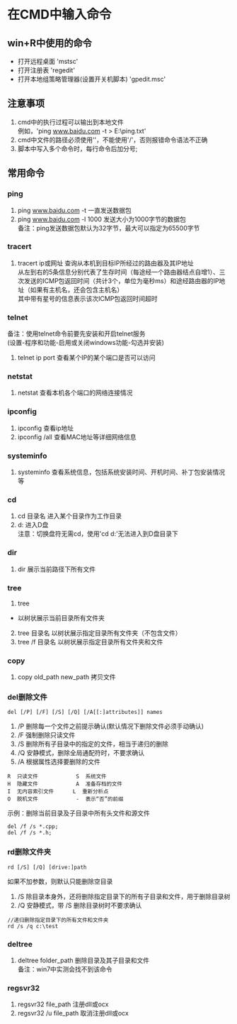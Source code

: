 # 在CMD中输入命令

## win+R中使用的命令
* 打开远程桌面
'mstsc'  
* 打开注册表
'regedit'  
* 打开本地组策略管理器(设置开关机脚本)
'gpedit.msc'  


## 注意事项
1. cmd中的执行过程可以输出到本地文件  
例如，'ping www.baidu.com -t > E:\ping.txt'  
2. cmd中文件的路径必须使用'\'，不能使用'/'，否则报错命令语法不正确  
3. 脚本中写入多个命令时，每行命令后加分号;


## 常用命令
### ping
1. ping www.baidu.com -t
一直发送数据包  
2. ping www.baidu.com -l 1000
发送大小为1000字节的数据包  
备注：ping发送数据包默认为32字节，最大可以指定为65500字节  

### tracert
1. tracert ip或网址
查询从本机到目标IP所经过的路由器及其IP地址  
从左到右的5条信息分别代表了生存时间（每途经一个路由器结点自增1）、三次发送的ICMP包返回时间（共计3个，单位为毫秒ms）和途经路由器的IP地址（如果有主机名，还会包含主机名）  
其中带有星号的信息表示该次ICMP包返回时间超时  

### telnet
备注：使用telnet命令前要先安装和开启telnet服务  
(设置-程序和功能-启用或关闭windows功能-勾选并安装)
1. telnet ip port
查看某个IP的某个端口是否可以访问  

### netstat
1. netstat
查看本机各个端口的网络连接情况  

### ipconfig
1. ipconfig
查看ip地址  
2. ipconfig /all
查看MAC地址等详细网络信息  

### systeminfo
1. systeminfo
查看系统信息，包括系统安装时间、开机时间、补丁包安装情况等  

### cd
1. cd 目录名
进入某个目录作为工作目录  
2. d:
进入D盘  
注意：切换盘符无需cd，使用'cd d:'无法进入到D盘目录下  

### dir
1. dir
展示当前路径下所有文件

### tree
1. tree
* 以树状展示当前目录所有文件夹  
2. tree 目录名
以树状展示指定目录所有文件夹（不包含文件）  
3. tree /f 目录名
以树状展示指定目录所有文件夹和文件  

### copy
1. copy old_path new_path
拷贝文件  

### del删除文件
```
del [/P] [/F] [/S] [/Q] [/A[[:]attributes]] names
```
1. /P 删除每一个文件之前提示确认(默认情况下删除文件必须手动确认)
2. /F 强制删除只读文件
3. /S 删除所有子目录中的指定的文件，相当于递归的删除
4. /Q 安静模式，删除全局通配符时，不要求确认
5. /A 根据属性选择要删除的文件
```
R  只读文件            S  系统文件
H  隐藏文件            A  准备存档的文件
I  无内容索引文件      L  重新分析点
O  脱机文件            -  表示“否”的前缀
```
示例：删除当前目录及子目录中所有头文件和源文件  
```
del /f /s *.cpp;
del /f /s *.h;
```

### rd删除文件夹
```
rd [/S] [/Q] [drive:]path
```
如果不加参数，则默认只能删除空目录  
1. /S      除目录本身外，还将删除指定目录下的所有子目录和文件，用于删除目录树
2. /Q      安静模式，带 /S 删除目录树时不要求确认
```
//递归删除指定目录下的所有文件和文件夹
rd /s /q c:\test
```

### deltree
1. deltree folder_path
删除目录及其子目录和文件  
备注：win7中实测会找不到该命令  

### regsvr32
1. regsvr32 file_path
注册dll或ocx  
2. regsvr32 /u file_path
取消注册dll或ocx  